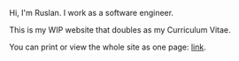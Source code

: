 Hi, I'm Ruslan. I work as a software engineer.

This is my WIP website that doubles as my Curriculum Vitae.

You can print or view the whole site as one page: [link](./print.html).
